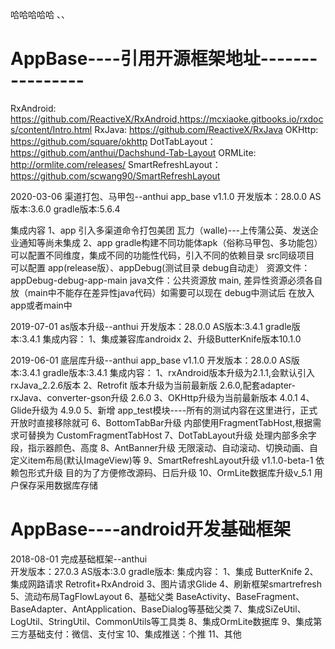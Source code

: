 
哈哈哈哈哈
、、
# AppBase----引用开源框架地址----------------
RxAndroid: https://github.com/ReactiveX/RxAndroid,https://mcxiaoke.gitbooks.io/rxdocs/content/Intro.html
RxJava: https://github.com/ReactiveX/RxJava
OKHttp: https://github.com/square/okhttp
DotTabLayout：https://github.com/anthui/Dachshund-Tab-Layout
ORMLite: http://ormlite.com/releases/
SmartRefreshLayout：https://github.com/scwang90/SmartRefreshLayout



2020-03-06  渠道打包、马甲包--anthui
app_base v1.1.0
开发版本：28.0.0
AS版本:3.6.0
gradle版本:5.6.4

集成内容
    1、app 引入多渠道命令打包美团 瓦力（walle)---上传蒲公英、发送企业通知等尚未集成
    2、app gradle构建不同功能体apk（俗称马甲包、多功能包） 可以配置不同维度，集成不同的功能性代码，引入不同的依赖目录
       src同级项目 可以配置 app(release版）、appDebug(测试目录 debug自动走）
       资源文件： appDebug-debug-app-main
       java文件：公共资源放 main, 差异性资源必须各自放（main中不能存在差异性java代码）如需要可以现在 debug中测试后 在放入 app或者main中

2019-07-01  as版本升级--anthui
开发版本：28.0.0
AS版本:3.4.1
gradle版本:3.4.1
集成内容：
    1、集成兼容库androidx
    2、升级ButterKnife版本10.1.0

2019-06-01  底层库升级--anthui
app_base v1.1.0
开发版本：28.0.0
AS版本:3.4.1
gradle版本:3.4.1
集成内容：
   1、rxAndroid版本升级为2.1.1,会默认引入rxJava_2.2.6版本
   2、Retrofit 版本升级为当前最新版 2.6.0,配套adapter-rxJava、converter-gson升级 2.6.0
   3、OKHttp升级为当前最新版本 4.0.1
   4、Glide升级为 4.9.0
   5、新增 app_test模块----所有的测试内容在这里进行，正式开放时直接移除就可
   6、BottomTabBar升级 内部使用FragmentTabHost,根据需求可替换为 CustomFragmentTabHost
   7、DotTabLayout升级 处理内部多余字段，指示器颜色、高度
   8、AntBanner升级 无限滚动、自动滚动、切换动画、自定义item布局(默认ImageView)等
   9、SmartRefreshLayout升级 v1.1.0-beta-1 依赖包形式升级 目的为了方便修改源码、日后升级
   10、OrmLite数据库升级v_5.1 用户保存采用数据库存储

# AppBase----android开发基础框架
2018-08-01  完成基础框架--anthui  
开发版本：27.0.3
AS版本:3.0
gradle版本:
集成内容：
    1、集成 ButterKnife
    2、集成网路请求 Retrofit+RxAndroid
    3、图片请求Glide
    4、刷新框架smartrefresh
    5、流动布局TagFlowLayout
    6、基础父类 BaseActivity、BaseFragment、BaseAdapter、AntApplication、BaseDialog等基础父类
    7、集成SiZeUtil、LogUtil、StringUtil、CommonUtils等工具类
    8、集成OrmLite数据库
    9、集成第三方基础支付：微信、支付宝
    10、集成推送：个推
    11、其他

